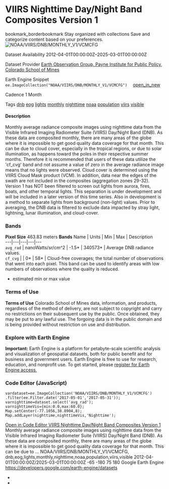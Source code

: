  
#  VIIRS Nighttime Day/Night Band Composites Version 1 
bookmark_borderbookmark Stay organized with collections  Save and categorize content based on your preferences. 
![NOAA/VIIRS/DNB/MONTHLY_V1/VCMCFG](https://developers.google.com/earth-engine/datasets/images/NOAA/NOAA_VIIRS_DNB_MONTHLY_V1_VCMCFG_sample.png) 

Dataset Availability
    2012-04-01T00:00:00Z–2025-03-01T00:00:00Z 

Dataset Provider
     [ Earth Observation Group, Payne Institute for Public Policy, Colorado School of Mines ](https://eogdata.mines.edu/products/vnl/#monthly) 

Earth Engine Snippet
     `    ee.ImageCollection("NOAA/VIIRS/DNB/MONTHLY_V1/VCMCFG")   ` [ open_in_new ](https://code.earthengine.google.com/?scriptPath=Examples:Datasets/NOAA/NOAA_VIIRS_DNB_MONTHLY_V1_VCMCFG) 

Cadence
    1 Month 

Tags
     [dnb](https://developers.google.com/earth-engine/datasets/tags/dnb) [eog](https://developers.google.com/earth-engine/datasets/tags/eog) [lights](https://developers.google.com/earth-engine/datasets/tags/lights) [monthly](https://developers.google.com/earth-engine/datasets/tags/monthly) [nighttime](https://developers.google.com/earth-engine/datasets/tags/nighttime) [noaa](https://developers.google.com/earth-engine/datasets/tags/noaa) [population](https://developers.google.com/earth-engine/datasets/tags/population) [viirs](https://developers.google.com/earth-engine/datasets/tags/viirs) [visible](https://developers.google.com/earth-engine/datasets/tags/visible)
#### Description
Monthly average radiance composite images using nighttime data from the Visible Infrared Imaging Radiometer Suite (VIIRS) Day/Night Band (DNB).
As these data are composited monthly, there are many areas of the globe where it is impossible to get good quality data coverage for that month. This can be due to cloud cover, especially in the tropical regions, or due to solar illumination, as happens toward the poles in their respective summer months. Therefore it is recommended that users of these data utilize the 'cf_cvg' band and not assume a value of zero in the average radiance image means that no lights were observed.
Cloud cover is determined using the VIIRS Cloud Mask product (VCM). In addition, data near the edges of the swath are not included in the composites (aggregation zones 29-32). Version 1 has NOT been filtered to screen out lights from aurora, fires, boats, and other temporal lights. This separation is under development and will be included in a later version of this time series. Also in development is a method to separate lights from background (non-light) values.
Prior to averaging, the DNB data is filtered to exclude data impacted by stray light, lightning, lunar illumination, and cloud-cover.
### Bands
**Pixel Size** 463.83 meters 
**Bands**
Name | Units | Min | Max | Description  
---|---|---|---|---  
`avg_rad` | nanoWatts/sr/cm^2 |  -1.5*  |  340573*  | Average DNB radiance values.  
`cf_cvg` |  |  0*  |  58*  | Cloud-free coverages; the total number of observations that went into each pixel. This band can be used to identify areas with low numbers of observations where the quality is reduced.  
* estimated min or max value 
### Terms of Use
**Terms of Use**
Colorado School of Mines data, information, and products, regardless of the method of delivery, are not subject to copyright and carry no restrictions on their subsequent use by the public. Once obtained, they may be put to any lawful use. The forgoing data is in the public domain and is being provided without restriction on use and distribution.
### Explore with Earth Engine
**Important:** Earth Engine is a platform for petabyte-scale scientific analysis and visualization of geospatial datasets, both for public benefit and for business and government users. Earth Engine is free to use for research, education, and nonprofit use. To get started, please [register for Earth Engine access.](https://console.cloud.google.com/earth-engine)
### Code Editor (JavaScript)
```
vardataset=ee.ImageCollection('NOAA/VIIRS/DNB/MONTHLY_V1/VCMCFG')
.filter(ee.Filter.date('2017-05-01','2017-05-31'));
varnighttime=dataset.select('avg_rad');
varnighttimeVis={min:0.0,max:60.0};
Map.setCenter(-77.1056,38.8904,8);
Map.addLayer(nighttime,nighttimeVis,'Nighttime');
```
[ Open in Code Editor ](https://code.earthengine.google.com/?scriptPath=Examples:Datasets/NOAA/NOAA_VIIRS_DNB_MONTHLY_V1_VCMCFG)
[ VIIRS Nighttime Day/Night Band Composites Version 1 ](https://developers.google.com/earth-engine/datasets/catalog/NOAA_VIIRS_DNB_MONTHLY_V1_VCMCFG)
Monthly average radiance composite images using nighttime data from the Visible Infrared Imaging Radiometer Suite (VIIRS) Day/Night Band (DNB). As these data are composited monthly, there are many areas of the globe where it is impossible to get good quality data coverage for that month. This can be due to …
NOAA/VIIRS/DNB/MONTHLY_V1/VCMCFG, dnb,eog,lights,monthly,nighttime,noaa,population,viirs,visible 
2012-04-01T00:00:00Z/2025-03-01T00:00:00Z
-65 -180 75 180 
Google Earth Engine
https://developers.google.com/earth-engine/datasets
  * [ ](https://doi.org/https://eogdata.mines.edu/products/vnl/#monthly)
  * [ ](https://doi.org/https://developers.google.com/earth-engine/datasets/catalog/NOAA_VIIRS_DNB_MONTHLY_V1_VCMCFG)


